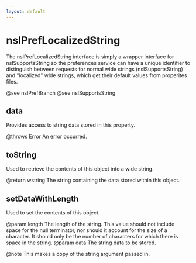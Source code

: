 ```yaml
---
layout: default
---
```


# nsIPrefLocalizedString #

The nsIPrefLocalizedString interface is simply a wrapper interface for
nsISupportsString so the preferences service can have a unique identifier
to distinguish between requests for normal wide strings (nsISupportsString)
and "localized" wide strings, which get their default values from properites
files.

@see nsIPrefBranch
@see nsISupportsString


## data ##

Provides access to string data stored in this property.

@throws Error An error occurred.


## toString ##

Used to retrieve the contents of this object into a wide string.

@return wstring The string containing the data stored within this object.


## setDataWithLength ##

Used to set the contents of this object.

@param length The length of the string. This value should not include
              space for the null terminator, nor should it account for the
              size of a character. It should  only be the number of
              characters for which there is space in the string.
@param data   The string data to be stored.

@note
This makes a copy of the string argument passed in.


